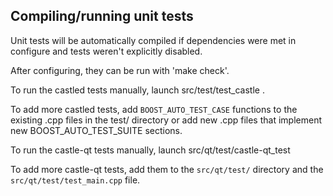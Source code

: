 Compiling/running unit tests
------------------------------------

Unit tests will be automatically compiled if dependencies were met in configure
and tests weren't explicitly disabled.

After configuring, they can be run with 'make check'.

To run the castled tests manually, launch src/test/test_castle .

To add more castled tests, add `BOOST_AUTO_TEST_CASE` functions to the existing
.cpp files in the test/ directory or add new .cpp files that
implement new BOOST_AUTO_TEST_SUITE sections.

To run the castle-qt tests manually, launch src/qt/test/castle-qt_test

To add more castle-qt tests, add them to the `src/qt/test/` directory and
the `src/qt/test/test_main.cpp` file.
